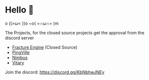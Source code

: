 # Hello 👋

o ((>ω< ))o
~o( =∩ω∩= )m



The Projects, for the closed source projects get the approval from the discord server

 - [Fracture Engine](https://github.com/We-Love-Tomboys/FractureEngine) (Closed Source)
 - [PingVille](https://github.com/We-Love-Tomboys/PingVille)
 - [Nimbus](https://github.com/We-Love-Tomboys/Nimbus)
 - [Vitary](https://github.com/We-Love-Tomboys/Vitary)

Join the discord: https://discord.gg/KbNbhwJNEy
